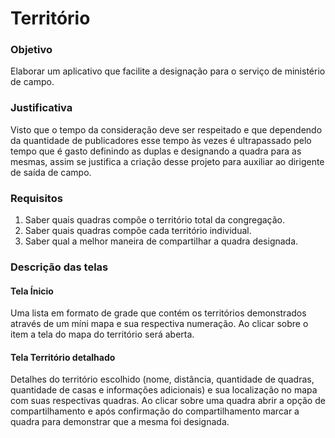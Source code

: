 # Território


### Objetivo

Elaborar um aplicativo que facilite a designação para o serviço de ministério de campo.

### Justificativa

Visto que o tempo da consideração deve ser respeitado e que dependendo da quantidade de publicadores esse tempo às vezes é ultrapassado pelo tempo que é gasto definindo as duplas e designando a quadra para as mesmas, assim se justifica a criação desse projeto para auxiliar ao dirigente de saída de campo.

### Requisitos

1. Saber quais quadras compõe o território total da congregação.
2. Saber quais quadras compõe cada território individual.
3. Saber qual a melhor maneira de compartilhar a quadra designada.

### Descrição das telas

#### Tela Ínicio

Uma lista em formato de grade que contém os territórios demonstrados através de um míni mapa e sua respectiva numeração.
Ao clicar sobre o item a tela do mapa do território será aberta.

#### Tela Território detalhado

Detalhes do território escolhido (nome, distância, quantidade de quadras, quantidade de casas e informações adicionais) e sua localização no mapa com suas respectivas quadras.
Ao clicar sobre uma quadra abrir a opção de compartilhamento e após confirmação do compartilhamento marcar a quadra para demonstrar que a mesma foi designada.
